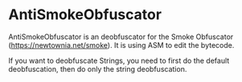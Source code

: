 # AntiSmokeObfuscator
AntiSmokeObfuscator is an deobfuscator for the Smoke Obfuscator (https://newtownia.net/smoke).
It is using ASM to edit the bytecode.

If you want to deobfuscate Strings, you need to first do the default deobfuscation, then do only the string deobfuscation.

